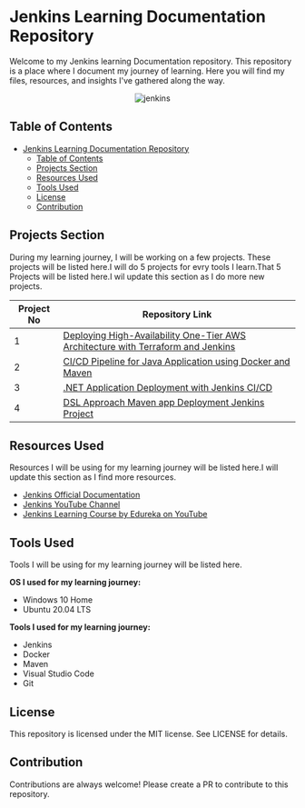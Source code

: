 # Jenkins Learning Documentation Repository
Welcome to my Jenkins learning Documentation repository. This repository is a place where I document my journey of learning. Here you will find my files, resources, and insights I've gathered along the way.

<p align="center">
    <img src="https://github.com/mathesh-me/jenkins-learning/assets/144098846/9008b196-5694-4a01-943c-21cb4039f244" alt="jenkins" />
</p>


## Table of Contents

- [Jenkins Learning Documentation Repository](#jenkins-learning-documentation-repository)
  - [Table of Contents](#table-of-contents)
  - [Projects Section](#projects-section)
  - [Resources Used](#resources)
  - [Tools Used](#tools)
  - [License](#license)
  - [Contribution](#contribution)

## Projects Section
During my learning journey, I will be working on a few projects. These projects will be listed here.I will do 5 projects for evry tools I learn.That 5 Projects will be listed here.I wil update this section as I do more new projects.

| Project No | Repository Link |
| ------ | ------ |
| 1 | [Deploying High-Availability One-Tier AWS Architecture with Terraform and Jenkins](https://github.com/mathesh-me/aws-ha-deployment-jenkins-terraform) |
| 2 | [CI/CD Pipeline for Java Application using Docker and Maven](https://github.com/mathesh-me/ci-cd-pipeline-docker-maven) |
| 3 | [.NET Application Deployment with Jenkins CI/CD](https://github.com/mathesh-me/ci-cd-dotnet-app-deployment) |
| 4 | [DSL Approach Maven app Deployment Jenkins Project ](https://github.com/mathesh-me/dsl-approach-jenkins-project) |

## Resources Used
Resources I will be using for my learning journey will be listed here.I will update this section as I find more resources.

- [Jenkins Official Documentation](https://www.jenkins.io/doc/)
- [Jenkins YouTube Channel](https://www.youtube.com/user/jenkinsci)
- [Jenkins Learning Course by Edureka on YouTube](https://www.youtube.com/watch?v=QIhRgW7OhPY)

## Tools Used
Tools I will be using for my learning journey will be listed here.

**OS I used for my learning journey:**
- Windows 10 Home
- Ubuntu 20.04 LTS

**Tools I used for my learning journey:**
- Jenkins
- Docker
- Maven
- Visual Studio Code
- Git

## License
This repository is licensed under the MIT license. See LICENSE for details.

## Contribution
Contributions are always welcome! Please create a PR to contribute to this repository.